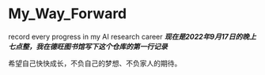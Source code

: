 # My_Way_Forward
record every progress in my AI research career
***现在是2022年9月17日的晚上七点整，我在德旺图书馆写下这个仓库的第一行记录***

希望自己快快成长，不负自己的梦想、不负家人的期待。
